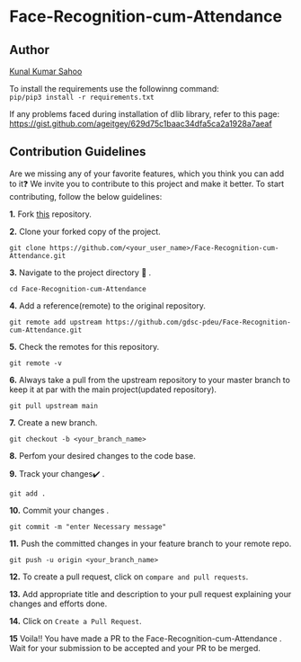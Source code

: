 # Face-Recognition-cum-Attendance

## Author

[Kunal Kumar Sahoo](https://github.com/Kunal-Kumar-Sahoo)

To install the requirements use the followinng command: <br>
```pip/pip3 install -r requirements.txt```

If any problems faced during installation of dlib library, refer to this page:
https://gist.github.com/ageitgey/629d75c1baac34dfa5ca2a1928a7aeaf 


## Contribution Guidelines

Are we missing any of your favorite features, which you think you can add to it❓ We invite you to contribute to this project and make it better.
To start contributing, follow the below guidelines:

**1.** Fork [this](https://github.com/gdsc-pdeu/Face-Recognition-cum-Attendance.git) repository.

**2.** Clone your forked copy of the project.

```
git clone https://github.com/<your_user_name>/Face-Recognition-cum-Attendance.git
```

**3.** Navigate to the project directory :file_folder: .

```
cd Face-Recognition-cum-Attendance
```

**4.** Add a reference(remote) to the original repository.

```
git remote add upstream https://github.com/gdsc-pdeu/Face-Recognition-cum-Attendance.git
```

**5.** Check the remotes for this repository.

```
git remote -v
```

**6.** Always take a pull from the upstream repository to your master branch to keep it at par with the main project(updated repository).

```
git pull upstream main
```

**7.** Create a new branch.

```
git checkout -b <your_branch_name>
```

**8.** Perfom your desired changes to the code base.

**9.** Track your changes:heavy_check_mark: .

```
git add .
```

**10.** Commit your changes .

```
git commit -m "enter Necessary message"
```

**11.** Push the committed changes in your feature branch to your remote repo.

```
git push -u origin <your_branch_name>
```

**12.** To create a pull request, click on `compare and pull requests`.

**13.** Add appropriate title and description to your pull request explaining your changes and efforts done.

**14.** Click on `Create a Pull Request`.

**15** Voila!! You have made a PR to the Face-Recognition-cum-Attendance . Wait for your submission to be accepted and your PR to be merged.
